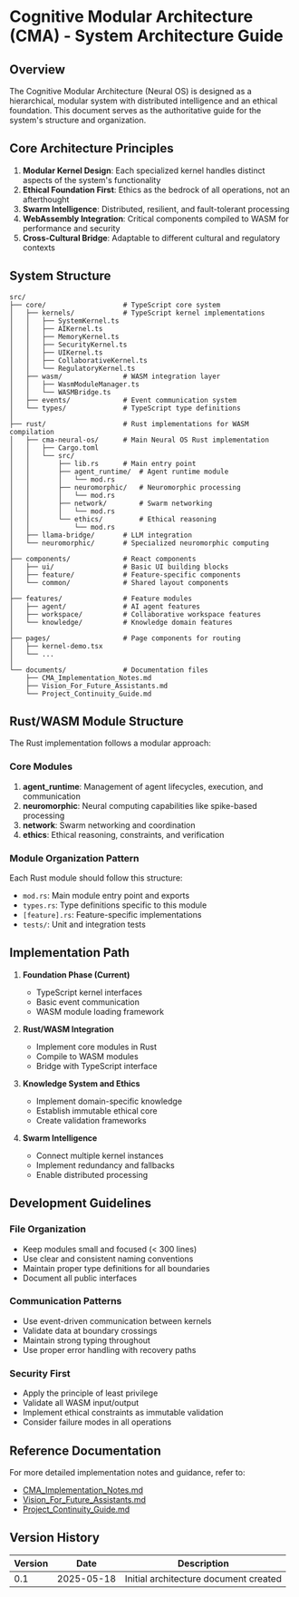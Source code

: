 
# Cognitive Modular Architecture (CMA) - System Architecture Guide

## Overview

The Cognitive Modular Architecture (Neural OS) is designed as a hierarchical, modular system with distributed intelligence and an ethical foundation. This document serves as the authoritative guide for the system's structure and organization.

## Core Architecture Principles

1. **Modular Kernel Design**: Each specialized kernel handles distinct aspects of the system's functionality
2. **Ethical Foundation First**: Ethics as the bedrock of all operations, not an afterthought
3. **Swarm Intelligence**: Distributed, resilient, and fault-tolerant processing
4. **WebAssembly Integration**: Critical components compiled to WASM for performance and security
5. **Cross-Cultural Bridge**: Adaptable to different cultural and regulatory contexts

## System Structure

```
src/
├── core/                   # TypeScript core system
│   ├── kernels/            # TypeScript kernel implementations
│   │   ├── SystemKernel.ts
│   │   ├── AIKernel.ts
│   │   ├── MemoryKernel.ts
│   │   ├── SecurityKernel.ts
│   │   ├── UIKernel.ts
│   │   ├── CollaborativeKernel.ts
│   │   └── RegulatoryKernel.ts
│   ├── wasm/               # WASM integration layer
│   │   ├── WasmModuleManager.ts
│   │   └── WASMBridge.ts
│   ├── events/             # Event communication system
│   └── types/              # TypeScript type definitions
│
├── rust/                   # Rust implementations for WASM compilation
│   ├── cma-neural-os/      # Main Neural OS Rust implementation
│   │   ├── Cargo.toml
│   │   └── src/
│   │       ├── lib.rs      # Main entry point
│   │       ├── agent_runtime/  # Agent runtime module
│   │       │   └── mod.rs
│   │       ├── neuromorphic/   # Neuromorphic processing
│   │       │   └── mod.rs
│   │       ├── network/        # Swarm networking
│   │       │   └── mod.rs
│   │       └── ethics/         # Ethical reasoning
│   │           └── mod.rs
│   ├── llama-bridge/       # LLM integration
│   └── neuromorphic/       # Specialized neuromorphic computing
│
├── components/             # React components
│   ├── ui/                 # Basic UI building blocks
│   ├── feature/            # Feature-specific components
│   └── common/             # Shared layout components
│
├── features/               # Feature modules
│   ├── agent/              # AI agent features
│   ├── workspace/          # Collaborative workspace features
│   └── knowledge/          # Knowledge domain features
│
├── pages/                  # Page components for routing
│   ├── kernel-demo.tsx
│   └── ...
│
└── documents/              # Documentation files
    ├── CMA_Implementation_Notes.md
    ├── Vision_For_Future_Assistants.md
    └── Project_Continuity_Guide.md
```

## Rust/WASM Module Structure

The Rust implementation follows a modular approach:

### Core Modules

1. **agent_runtime**: Management of agent lifecycles, execution, and communication
2. **neuromorphic**: Neural computing capabilities like spike-based processing
3. **network**: Swarm networking and coordination
4. **ethics**: Ethical reasoning, constraints, and verification

### Module Organization Pattern

Each Rust module should follow this structure:
- `mod.rs`: Main module entry point and exports
- `types.rs`: Type definitions specific to this module
- `[feature].rs`: Feature-specific implementations
- `tests/`: Unit and integration tests

## Implementation Path

1. **Foundation Phase (Current)**
   - TypeScript kernel interfaces
   - Basic event communication
   - WASM module loading framework

2. **Rust/WASM Integration**
   - Implement core modules in Rust
   - Compile to WASM modules
   - Bridge with TypeScript interface

3. **Knowledge System and Ethics**
   - Implement domain-specific knowledge
   - Establish immutable ethical core
   - Create validation frameworks

4. **Swarm Intelligence**
   - Connect multiple kernel instances
   - Implement redundancy and fallbacks
   - Enable distributed processing

## Development Guidelines

### File Organization

- Keep modules small and focused (< 300 lines)
- Use clear and consistent naming conventions
- Maintain proper type definitions for all boundaries
- Document all public interfaces

### Communication Patterns

- Use event-driven communication between kernels
- Validate data at boundary crossings
- Maintain strong typing throughout
- Use proper error handling with recovery paths

### Security First

- Apply the principle of least privilege
- Validate all WASM input/output
- Implement ethical constraints as immutable validation
- Consider failure modes in all operations

## Reference Documentation

For more detailed implementation notes and guidance, refer to:
- [CMA_Implementation_Notes.md](./CMA_Implementation_Notes.md)
- [Vision_For_Future_Assistants.md](./Vision_For_Future_Assistants.md)
- [Project_Continuity_Guide.md](./Project_Continuity_Guide.md)

## Version History

| Version | Date       | Description                           |
|---------|------------|---------------------------------------|
| 0.1     | 2025-05-18 | Initial architecture document created |
